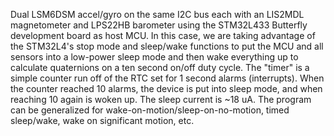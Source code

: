 Dual LSM6DSM accel/gyro on the same I2C bus each with an LIS2MDL magnetometer and LPS22HB barometer using the STM32L433 Butterfly development board as host MCU. 
In this case, we are taking advantage of the STM32L4's stop mode and sleep/wake functions to put the MCU and all sensors into a low-power sleep
mode and then wake everything up to calculate quaternions on a ten second on/off duty cycle. The "timer" is a simple counter run off of
the RTC set for 1 second alarms (interrupts). 
When the counter reached 10 alarms, the device is put into sleep mode, and when reaching 10 again is woken up.
The sleep current is ~18 uA.
The program can be generalized for wake-on-motion/sleep-on-no-motion, timed sleep/wake, wake on significant motion, etc.
